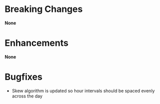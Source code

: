# Breaking Changes

**None**

# Enhancements

**None**

# Bugfixes

- Skew algorithm is updated so hour intervals should be spaced evenly across the day